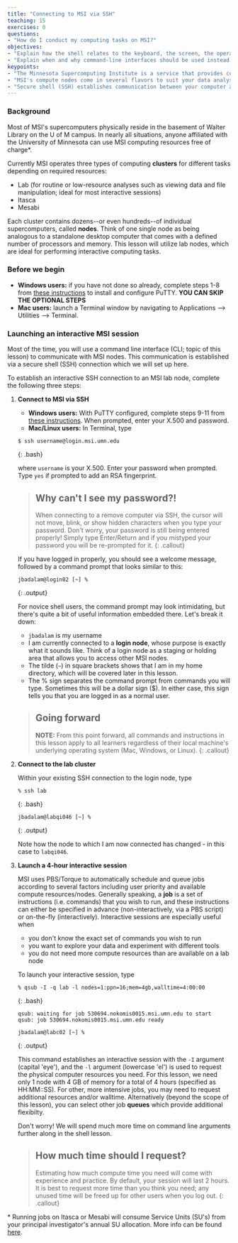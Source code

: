 ```yaml
---
title: "Connecting to MSI via SSH"
teaching: 15
exercises: 0
questions:
- "How do I conduct my computing tasks on MSI?"
objectives:
- "Explain how the shell relates to the keyboard, the screen, the operating system, and users' programs."
- "Explain when and why command-line interfaces should be used instead of graphical interfaces."
keypoints:
- "The Minnesota Supercomputing Institute is a service that provides computational services and support to the University of Minnesota research community."
- "MSI's compute nodes come in several flavors to suit your data analysis needs."
- "Secure shell (SSH) establishes communication between your computer and an MSI compute node, such that commands you type are executed on the MSI node, not on your local machine."
---
```

### Background
Most of MSI's supercomputers physically reside in the basement of Walter Library on the U of M campus. In nearly all situations, anyone affiliated with the University of Minnesota can use MSI computing resources free of charge*. 

Currently MSI operates three types of computing **clusters** for different tasks depending on required resources:

*   Lab (for routine or low-resource analyses such as viewing data and file manipulation; ideal for most interactive sessions)
*   Itasca
*   Mesabi

Each cluster contains dozens--or even hundreds--of individual supercomputers, called **nodes**.  Think of one single node as being analogous to a standalone desktop computer that comes with a defined number of processors and memory.  This lesson will utilize lab nodes, which are ideal for performing interactive computing tasks.

### Before we begin
*   **Windows users:** if you have not done so already, complete steps 1-8 from [these instructions](https://www.msi.umn.edu/support/faq/how-do-i-configure-putty-connect-msi-unix-systems) to install and configure PuTTY. **YOU CAN SKIP THE OPTIONAL STEPS**
*   **Mac users:** launch a Terminal window by navigating to Applications --> Utilities --> Terminal.

### Launching an interactive MSI session
Most of the time, you will use a command line interface (CLI; topic of this lesson) to communicate with MSI nodes.  This communication is established via a secure shell (SSH) connection which we will set up here.

To establish an interactive SSH connection to an MSI lab node, complete the following three steps:

1.  **Connect to MSI via SSH**

    *  **Windows users:** With PuTTY configured, complete steps 9-11 from [these instructions](https://www.msi.umn.edu/support/faq/how-do-i-configure-putty-connect-msi-unix-systems). When prompted, enter your X.500 and password.
    *  **Mac/Linux users:** In Terminal, type
    
    ~~~
    $ ssh username@login.msi.umn.edu
    ~~~
    {: .bash}
    
    where `username` is your X.500. Enter your password when prompted. Type `yes` if prompted to add an RSA fingerprint.

    > ## Why can't I see my password?!
    >
    > When connecting to a remove computer via SSH, the cursor will not move, blink, or show hidden characters when you type your password.
    > Don't worry, your password is still being entered properly!
    > Simply type Enter/Return and if you mistyped your password you will be re-prompted for it.
    {: .callout}

    If you have logged in properly, you should see a welcome message, followed by a command prompt that looks similar to this:
    
    ~~~
    jbadalam@login02 [~] % 
    ~~~
    {: .output}

    For novice shell users, the command prompt may look intimidating, but there's quite a bit of useful information embedded there. Let's break it down:

    *   `jbadalam` is my username
    *   I am currently connected to a **login node**, whose purpose is exactly what it sounds like. Think of a login node as a staging or holding area that allows you to access other MSI nodes.
    *   The tilde (`~`) in square brackets shows that I am in my home directory, which will be covered later in this lesson.
    *   The % sign separates the command prompt from commands you will type. Sometimes this will be a dollar sign ($). In either case, this sign tells you that you are logged in as a normal user. 

    > ## Going forward
    >
    > **NOTE:** From this point forward, all commands and instructions in this lesson apply to all learners regardless of their local machine's underlying operating system (Mac, Windows, or Linux).
    {: .callout}

2.  **Connect to the lab cluster**

    Within your existing SSH connection to the login node, type
    ~~~
    % ssh lab
    ~~~
    {: .bash}

    ~~~
    jbadalam@labqi046 [~] %
    ~~~
    {: .output}

    Note how the node to which I am now connected has changed - in this case to `labqi046`.

3.  **Launch a 4-hour interactive session**

    MSI uses PBS/Torque to automatically schedule and queue jobs according to several factors including user priority and available compute resources/nodes. Generally speaking, a **job** is a set of instructions (i.e. commands) that you wish to run, and these instructions can either be specified in advance (non-interactively, via a PBS script) or on-the-fly (interactively). Interactive sessions are especially useful when
    *   you don't know the exact set of commands you wish to run
    *   you want to explore your data and experiment with different tools
    *   you do not need more compute resources than are available on a lab node

    To launch your interactive session, type

    ~~~
    % qsub -I -q lab -l nodes=1:ppn=16;mem=4gb,walltime=4:00:00
    ~~~
    {: .bash}

    ~~~
    qsub: waiting for job 530694.nokomis0015.msi.umn.edu to start
    qsub: job 530694.nokomis0015.msi.umn.edu ready

    jbadalam@labc02 [~] % 
    ~~~
    {: .output}

    This command establishes an interactive session with the `-I` argument (capital 'eye'), and the `-l` argument (lowercase 'el') is used to request the physical computer resources you need. For this lesson, we need only 1 node with 4 GB of memory for a total of 4 hours (specified as HH:MM::SS). For other, more intensive jobs, you may need to request additional resources and/or walltime. Alternatively (beyond the scope of this lesson), you can select other job **queues** which provide additional flexibilty.

    Don't worry! We will spend much more time on command line arguments further along in the shell lesson.

    > ## How much time should I request?
    >
    > Estimating how much compute time you need will come with experience and practice. By default, your session will last 2 hours.
    > It is best to request more time than you think you need; any unused time will be freed up for other users when you log out.
    {: .callout}

\* Running jobs on Itasca or Mesabi will consume Service Units (SU's) from your principal investigator's annual SU allocation. More info can be found [here](https://www.msi.umn.edu/content/su-allocations).


